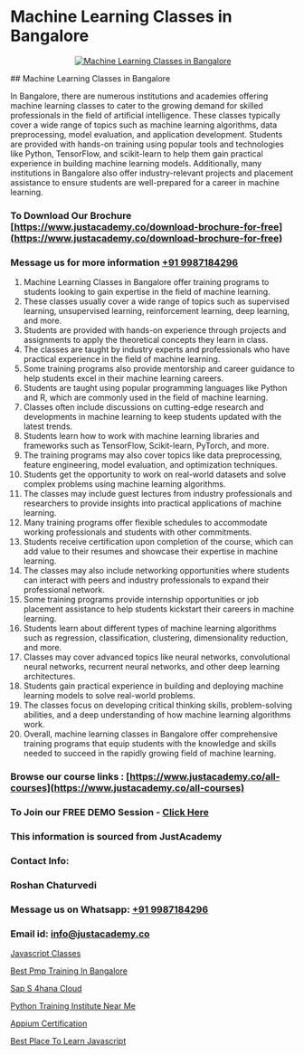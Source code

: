 # Machine Learning Classes in Bangalore

<p align="center">
  <a href="https://justacademy.co/course-detail/machine-learning">
    <img src="https://justacademy.co/storage2/course_image/1709713428_course_image.webp" alt="Machine Learning Classes in Bangalore">
  </a>
</p>
## Machine Learning Classes in Bangalore

In Bangalore, there are numerous institutions and academies offering machine learning classes to cater to the growing demand for skilled professionals in the field of artificial intelligence. These classes typically cover a wide range of topics such as machine learning algorithms, data preprocessing, model evaluation, and application development. Students are provided with hands-on training using popular tools and technologies like Python, TensorFlow, and scikit-learn to help them gain practical experience in building machine learning models. Additionally, many institutions in Bangalore also offer industry-relevant projects and placement assistance to ensure students are well-prepared for a career in machine learning.
### To Download Our Brochure [https://www.justacademy.co/download-brochure-for-free](https://www.justacademy.co/download-brochure-for-free)
### Message us for more information [+91 9987184296](https://api.whatsapp.com/send?phone=919987184296)
1) Machine Learning Classes in Bangalore offer training programs to students looking to gain expertise in the field of machine learning.
2) These classes usually cover a wide range of topics such as supervised learning, unsupervised learning, reinforcement learning, deep learning, and more.
3) Students are provided with hands-on experience through projects and assignments to apply the theoretical concepts they learn in class.
4) The classes are taught by industry experts and professionals who have practical experience in the field of machine learning.
5) Some training programs also provide mentorship and career guidance to help students excel in their machine learning careers.
6) Students are taught using popular programming languages like Python and R, which are commonly used in the field of machine learning.
7) Classes often include discussions on cutting-edge research and developments in machine learning to keep students updated with the latest trends.
8) Students learn how to work with machine learning libraries and frameworks such as TensorFlow, Scikit-learn, PyTorch, and more.
9) The training programs may also cover topics like data preprocessing, feature engineering, model evaluation, and optimization techniques.
10) Students get the opportunity to work on real-world datasets and solve complex problems using machine learning algorithms.
11) The classes may include guest lectures from industry professionals and researchers to provide insights into practical applications of machine learning.
12) Many training programs offer flexible schedules to accommodate working professionals and students with other commitments.
13) Students receive certification upon completion of the course, which can add value to their resumes and showcase their expertise in machine learning.
14) The classes may also include networking opportunities where students can interact with peers and industry professionals to expand their professional network.
15) Some training programs provide internship opportunities or job placement assistance to help students kickstart their careers in machine learning.
16) Students learn about different types of machine learning algorithms such as regression, classification, clustering, dimensionality reduction, and more.
17) Classes may cover advanced topics like neural networks, convolutional neural networks, recurrent neural networks, and other deep learning architectures.
18) Students gain practical experience in building and deploying machine learning models to solve real-world problems.
19) The classes focus on developing critical thinking skills, problem-solving abilities, and a deep understanding of how machine learning algorithms work.
20) Overall, machine learning classes in Bangalore offer comprehensive training programs that equip students with the knowledge and skills needed to succeed in the rapidly growing field of machine learning.

### Browse our course links : [https://www.justacademy.co/all-courses](https://www.justacademy.co/all-courses) 
### To Join our FREE DEMO Session - [Click Here](https://www.justacademy.co/register-for-course-demo)


### This information is sourced from JustAcademy
### Contact Info:
### Roshan Chaturvedi
### Message us on Whatsapp: [+91 9987184296](https://api.whatsapp.com/send?phone=919987184296)
### Email id: [info@justacademy.co](mailto:info@justacademy.co)
                
[Javascript Classes](https://www.linkedin.com/pulse/javascript-classes-software-training-mountain-view-zc6ce?trackingId=CFK%2BUc3d9nK1isCuK%2FLgfA%3D%3D&lipi=urn%3Ali%3Apage%3Ad_flagship3_company_admin%3BRmRTtwAISLyMmFqcBdL04g%3D%3D)

[Best Pmp Training In Bangalore](https://www.linkedin.com/pulse/best-pmp-training-bangalore-justacademy-hyderabad-jfbcc?trackingId=jn%2F6KOLJIrMjAZMcSvnQJQ%3D%3D&lipi=urn%3Ali%3Apage%3Ad_flagship3_company_admin%3BHOARzOn6RjSLHiGUJj0uqA%3D%3D)

[Sap S 4hana Cloud](https://medium.com/@roneet705/sap-s-4hana-cloud-d2536725643a)

[Python Training Institute Near Me](https://medium.com/@namusn/python-training-institute-near-me-206573e7ddde)

[Appium Certification](https://justacademyin.github.io/justacademy/appium-certification)

[Best Place To Learn Javascript](https://justacademyin.github.io/Articles/Best-Place-To-Learn-Javascript)

